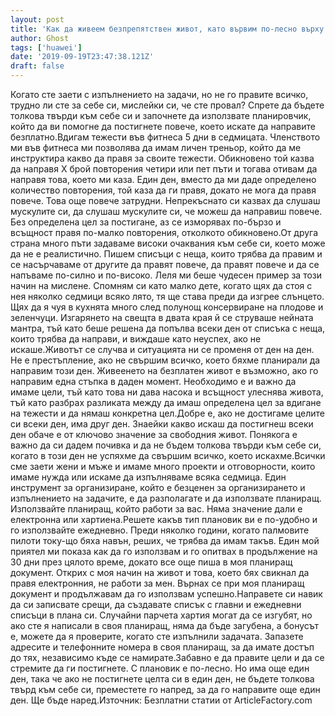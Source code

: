 ```yaml
---
layout: post
title: 'Как да живеем безпрепятствен живот, като вървим по-лесно върху себе си'
author: Ghost
tags: ['huawei']
date: '2019-09-19T23:47:38.121Z'
draft: false
---
```


Когато сте заети с изпълнението на задачи, но не го правите всичко, трудно ли сте за себе си, мислейки си, че сте провал? Спрете да бъдете толкова твърди към себе си и започнете да използвате планировчик, който да ви помогне да постигнете повече, което искате да направите безплатно.Вдигам тежести във фитнеса 5 дни в седмицата. Членството ми във фитнеса ми позволява да имам личен треньор, който да ме инструктира какво да правя за своите тежести. Обикновено той казва да направя X брой повторения четири или пет пъти и тогава отивам да направя това, което ми каза. Един ден, вместо да ми даде определено количество повторения, той каза да ги правя, докато не мога да правя повече. Това още повече затрудни. Непрекъснато си казвах да слушаш мускулите си, да слушаш мускулите си, че можеш да направиш повече. Без определена цел за постигане, аз се изморявах по-бързо и всъщност правя по-малко повторения, отколкото обикновено.От друга страна много пъти задаваме високи очаквания към себе си, което може да не е реалистично. Пишем списъци с неща, които трябва да правим и се насърчаваме от другите да правят повече, да правят повече и да се напъваме по-силно и по-високо. Леля ми беше чудесен пример за този начин на мислене. Спомням си като малко дете, когато щях да стоя с нея няколко седмици всяко лято, тя ще става преди да изгрее слънцето. Щях да я чуя в кухнята много след полунощ консервиране на плодове и зеленчуци. Изгарянето на свещта в двата края й се струваше нейната мантра, тъй като беше решена да попълва всеки ден от списъка с неща, които трябва да направи, и виждаше като неуспех, ако не искаше.Животът се случва и ситуацията ни се променя от ден на ден. Не е престъпление, ако не свършим всичко, което бяхме планирали да направим този ден. Живеенето на безплатен живот е възможно, ако го направим една стъпка в даден момент. Необходимо е и важно да имаме цели, тъй като това ни дава насока и всъщност улеснява живота, тъй като разбрах разликата между да имаш определена цел за вдигане на тежести и да нямаш конкретна цел.Добре е, ако не достигаме целите си всеки ден, има друг ден. Знаейки какво искаш да постигнеш всеки ден обаче е от ключово значение за свободния живот. Понякога е важно да си дадем почивка и да не бъдем толкова твърди към себе си, когато в този ден не успяхме да свършим всичко, което искахме.Всички сме заети жени и мъже и имаме много проекти и отговорности, които имаме нужда или искаме да изпълняваме всяка седмица. Един инструмент за организиране, който е безценен за организирането и изпълнението на задачите, е да разполагате и да използвате планиращ. Използвайте планиращ, който работи за вас. Няма значение дали е електронна или хартиена.Решете какъв тип плановик ви е по-удобно и го използвайте ежедневно. Преди няколко години, когато палмовите пилоти току-що бяха навън, реших, че трябва да имам такъв. Един мой приятел ми показа как да го използвам и го опитвах в продължение на 30 дни през цялото време, докато все още пиша в моя планиращ документ. Открих с моя начин на живот и това, което бях свикнал да правя електронния, не работи за мен. Върнах се при моя планиращ документ и продължавам да го използвам успешно.Направете си навик да си записвате срещи, да създавате списък с главни и ежедневни списъци в плана си. Случайни парчета хартия могат да се изгубят, но ако сте я написали в своя планиращ, няма да бъде загубена, а бонусът е, можете да я проверите, когато сте изпълнили задачата. Запазете адресите и телефонните номера в своя планиращ, за да имате достъп до тях, независимо къде се намирате.Забавно е да правите цели и да се стремите да ги постигнете. С плановик е по-лесно. Но има още един ден, така че ако не постигнете целта си в един ден, не бъдете толкова твърд към себе си, преместете го напред, за да го направите още един ден. Ще бъде наред.Източник: Безплатни статии от ArticleFactory.com
